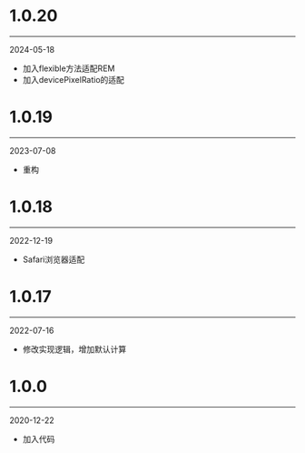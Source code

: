 # 1.0.20

***

2024-05-18

* 加入flexible方法适配REM
* 加入devicePixelRatio的适配

# 1.0.19

***

2023-07-08

* 重构

# 1.0.18

***

2022-12-19

* Safari浏览器适配

# 1.0.17

***

2022-07-16

* 修改实现逻辑，增加默认计算

# 1.0.0

***

2020-12-22

* 加入代码
